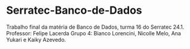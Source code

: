 # Serratec-Banco-de-Dados
Trabalho final da matéria de Banco de Dados, turma 16 do Serratec 24.1. 
Professor: Felipe Lacerda
Grupo 4: Bianco Lorencini, Nicolle Melo, Ana Yukari e Kaiky Azevedo.
